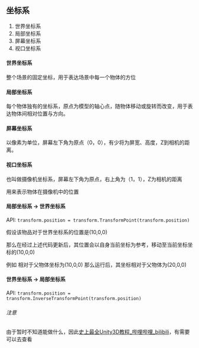 ## 坐标系
1. 世界坐标系
2. 局部坐标系
3. 屏幕坐标系
4. 视口坐标系

#### 世界坐标系
整个场景的固定坐标，用于表达场景中每一个物体的方位

#### 局部坐标系
每个物体独有的坐标系，原点为模型的轴心点，随物体移动或旋转而改变，用于表达物体间相对位置与方向。

#### 屏幕坐标系
以像素为单位，屏幕左下角为原点（0，0），有少将为屏宽、高度，Z到相机的距离。

#### 视口坐标系
也叫做摄像机坐标系，屏幕左下角为原点，右上角为（1，1），Z为相机的距离

用来表示物体在摄像机中的位置

#### 局部坐标系 -> 世界坐标系
API: `transform.position = transform.TransformPoint(transform.position)`

假设该物品对于世界坐标系的位置是(10,0,0)

那么在经过上述代码更新后，其位置会以自身当前坐标为参考，移动至当前坐标坐标的(10,0,0)

例如
相对于父物体坐标为(10,0,0)
那么运行后，其坐标相对于父物体为(20,0,0)
#### 世界坐标系 -> 局部坐标系
API: `transform.position = transform.InverseTransformPoint(transform.position)`

###### 注意
由于暂时不知道能做什么，因此[史上最全Unity3D教程_哔哩哔哩_bilibili](https://www.bilibili.com/video/BV12s411g7gU?p=175)，有需要可以去查看